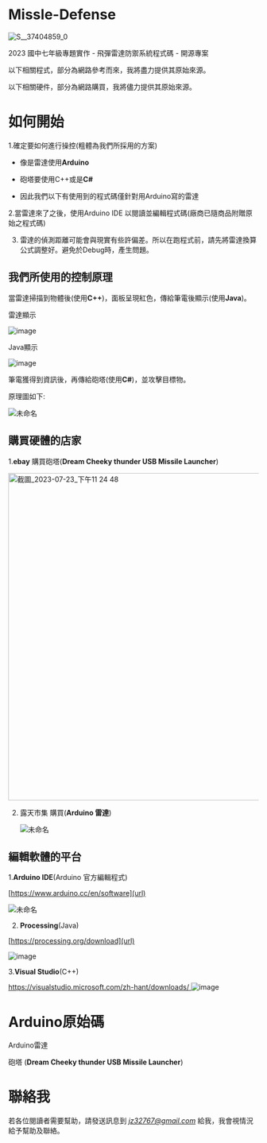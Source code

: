 # Missle-Defense

![S__37404859_0](https://github.com/Anouo1023/Missle-Defense/assets/134196295/b7dbc696-2d45-4fd0-bf82-0bc2ad503d6b)
 <p> 
2023 國中七年級專題實作 - 飛彈雷達防禦系統程式碼 - 開源專案
 </p> <p> 
以下相關程式，部分為網路參考而來，我將盡力提供其原始來源。
 </p> <p> 
以下相關硬件，部分為網路購買，我將儘力提供其原始來源。
 </p> <p> 

# 如何開始



1.確定要如何進行操控(粗體為我們所採用的方案)

  

- 像是雷達使用**Arduino**

- 砲塔要使用C++或是**C#**
- 因此我們以下有使用到的程式碼僅針對用Arduino寫的雷達

2.當雷達來了之後，使用Arduino IDE 以閱讀並編輯程式碼(廠商已隨商品附贈原始之程式碼)



3. 雷達的偵測距離可能會與現實有些許偏差。所以在跑程式前，請先將雷達換算公式調整好。避免於Debug時，產生問題。
## 我們所使用的控制原理

當雷達掃描到物體後(使用**C++**)，面板呈現紅色，傳給筆電後顯示(使用**Java**)。

雷達顯示

![image](https://github.com/Anouo1023/Missile-Defense/assets/134196295/d3826741-1365-4593-a349-b368c6f971f3)

Java顯示

![image](https://github.com/Anouo1023/Missile-Defense/assets/134196295/f56c9be5-99e1-4058-a6c0-7e41cf35c636)


筆電獲得到資訊後，再傳給砲塔(使用**C#**)，並攻擊目標物。


 
原理圖如下:
  <p>

![未命名](https://github.com/Anouo1023/Missile-Defense/assets/134196295/68b4e8f3-1443-44eb-b3e3-99d6627dd31b)


  ## 購買硬體的店家

  

1.**ebay**  購買砲塔(**Dream Cheeky thunder USB  Missile Launcher**)
  </p><img width="659" alt="截圖_2023-07-23_下午11 24 48" src="https://github.com/Anouo1023/Missile-Defense/assets/134196295/9b452a9b-856a-43bd-a56a-5ff164347346">


  
2. 露天市集 購買(**Arduino 雷達**)

   ![未命名](https://github.com/Anouo1023/Missile-Defense/assets/134196295/6d6dd93a-fa3c-416f-8ba6-3f655df1b671)


 ## 編輯軟體的平台

  

1.**Arduino IDE**(Arduino 官方編輯程式) 

[https://www.arduino.cc/en/software](url)

![未命名](https://github.com/Anouo1023/Missile-Defense/assets/134196295/7c9a7cc5-b145-4c02-805a-a67de147f42e)

  
2. **Processing**(Java)

  [https://processing.org/download](url)

  ![image](https://github.com/Anouo1023/Missile-Defense/assets/134196295/7ed16d8d-d5f0-4557-a0c4-4902ede98491)


3.**Visual Studio**(C++)

[https://visualstudio.microsoft.com/zh-hant/downloads/
](url)
![image](https://github.com/Anouo1023/Missile-Defense/assets/134196295/6b0d834a-354e-4652-9154-b77f9561db4a)

# Arduino原始碼
Arduino雷達

砲塔 (**Dream Cheeky thunder USB  Missile Launcher**)



# 聯絡我
若各位閱讀者需要幫助，請發送訊息到 *jz32767@gmail.com*  給我，我會視情況給予幫助及聯絡。
 </p> <p> 
